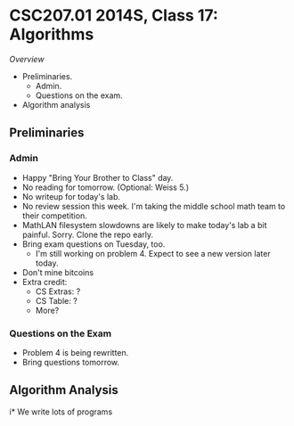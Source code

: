 CSC207.01 2014S, Class 17: Algorithms
===========================================================

_Overview_

* Preliminaries.
    * Admin.
    * Questions on the exam.
* Algorithm analysis

Preliminaries
-------------

### Admin

* Happy "Bring Your Brother to Class" day.
* No reading for tomorrow.  (Optional: Weiss 5.)
* No writeup for today's lab.
* No review session this week.  I'm taking the middle school math team to
  their competition.
* MathLAN filesystem slowdowns are likely to make today's lab a bit painful.
  Sorry.  Clone the repo early.
* Bring exam questions on Tuesday, too.
    * I'm still working on problem 4.  Expect to see a new version later today.
* Don't mine bitcoins
* Extra credit: 
    * CS Extras: ?
    * CS Table: ?
    * More?

### Questions on the Exam

* Problem 4 is being rewritten.
* Bring questions tomorrow.

Algorithm Analysis
------------------

i* We write lots of programs  
